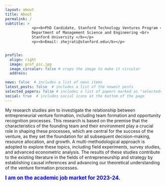 ```yaml
---
layout: about
title: About
permalink: /
subtitle: > 
            <p><b>PhD Candidate, Stanford Technology Ventures Program <br>
            Department of Management Science and Engineering <br>
            Stanford University </b></p>
            <p><b>Email: zhejrati@stanford.edu</b></p>


profile:
  align: right
  image: prof_pic.jpg
  image_circular: false # crops the image to make it circular
  address: 

news: false  # includes a list of news items
latest_posts: false  # includes a list of the newest posts
selected_papers: false # includes a list of papers marked as "selected={true}"
social: true  # includes social icons at the bottom of the page
---
```

My research studies aim to investigate the relationship between entrepreneurial venture formation, including team formation and opportunity recognition processes. This research is based on the premise that the characteristics of the founding team and their environment play a crucial role in shaping these processes, which are central for the success of the venture, as they set the foundation for all subsequent decision-making, resource allocation, and growth. A multi-methodological approach is adopted to explore these topics, including field experiments, survey studies, and advanced econometric analysis. The results of these studies contribute to the existing literature in the fields of entrepreneurship and strategy by establishing causal inferences and advancing our theoretical understanding of the venture formation processes.

<b><span style="color: #0000FF; font-size: 1.2em;">I am on the academic job market for 2023-24. </span></b>

